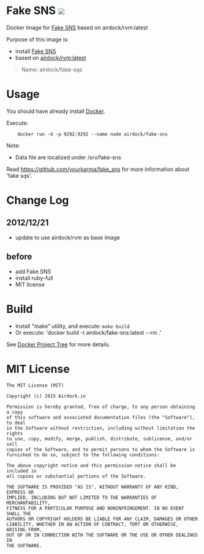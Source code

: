 # Fake SNS [![](https://images.microbadger.com/badges/image/airdock/fake-sns:latest.svg)](https://microbadger.com/images/airdock/fake-sns:latest "Get your own image badge on microbadger.com")

Docker Image for [Fake SNS](https://github.com/yourkarma/fake_sns) based on airdock/rvm:latest


Purpose of this image is:

- install [Fake SNS](https://github.com/yourkarma/fake_sns)
- based on [airdock/rvm:latest](https://github.com/airdock-io/docker-rvm)


> Name: airdock/fake-sqs

# Usage

You should have already install [Docker](https://www.docker.com/).

Execute:

		docker run -d -p 9292:9292 --name node airdock/fake-sns

Note:
- Data file are localized under /srv/fake-sns

Read https://github.com/yourkarma/fake_sns for more information about 'fake sqs'.

# Change Log

## 2012/12/21
- update to use airdock/rvm as base image

## before
- add Fake SNS
- install ruby-full
- MIT license

# Build


- Install "make" utility, and execute: `make build`
- Or execute: 'docker build -t airdock/fake-sns:latest --rm .'

See [Docker Project Tree](https://github.com/airdock-io/docker-base/wiki/Docker-Project-Tree) for more details.


# MIT License

```
The MIT License (MIT)

Copyright (c) 2015 Airdock.io

Permission is hereby granted, free of charge, to any person obtaining a copy
of this software and associated documentation files (the "Software"), to deal
in the Software without restriction, including without limitation the rights
to use, copy, modify, merge, publish, distribute, sublicense, and/or sell
copies of the Software, and to permit persons to whom the Software is
furnished to do so, subject to the following conditions:

The above copyright notice and this permission notice shall be included in
all copies or substantial portions of the Software.

THE SOFTWARE IS PROVIDED "AS IS", WITHOUT WARRANTY OF ANY KIND, EXPRESS OR
IMPLIED, INCLUDING BUT NOT LIMITED TO THE WARRANTIES OF MERCHANTABILITY,
FITNESS FOR A PARTICULAR PURPOSE AND NONINFRINGEMENT. IN NO EVENT SHALL THE
AUTHORS OR COPYRIGHT HOLDERS BE LIABLE FOR ANY CLAIM, DAMAGES OR OTHER
LIABILITY, WHETHER IN AN ACTION OF CONTRACT, TORT OR OTHERWISE, ARISING FROM,
OUT OF OR IN CONNECTION WITH THE SOFTWARE OR THE USE OR OTHER DEALINGS IN
THE SOFTWARE.
```
